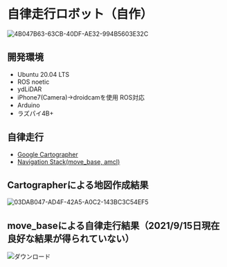 # 自律走行ロボット（自作）
![4B047B63-63CB-40DF-AE32-994B5603E32C](https://user-images.githubusercontent.com/82224433/133687307-76e0a84e-d218-4106-8cee-24efdfd7096f.jpg)


## 開発環境
- Ubuntu 20.04 LTS
- ROS noetic
- ydLiDAR
- iPhone7(Camera)→droidcamを使用 ROS対応
- Arduino
- ラズパイ4B+

## 自律走行
- [Google Cartographer](https://google-cartographer.readthedocs.io/en/latest/)
- [Navigation Stack(move_base, amcl)](https://qiita.com/MoriKen/items/0b75ab291ab0d95c37c2)

## Cartographerによる地図作成結果
![03DAB047-AD4F-42A5-A0C2-143BC3C54EF5](https://user-images.githubusercontent.com/82224433/133687418-53c38e20-08d2-441c-93cc-af1db73ce4d7.jpg)

## move_baseによる自律走行結果（2021/9/15日現在　良好な結果が得られていない）
![ダウンロード](https://user-images.githubusercontent.com/82224433/133687569-9de053a7-af62-4e49-bc87-7bb1f85ca9ef.gif)
